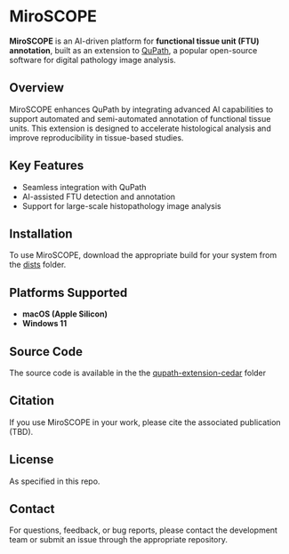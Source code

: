# MiroSCOPE

**MiroSCOPE** is an AI-driven platform for **functional tissue unit (FTU) annotation**, built as an extension to [QuPath](https://qupath.github.io/), a popular open-source software for digital pathology image analysis.

## Overview

MiroSCOPE enhances QuPath by integrating advanced AI capabilities to support automated and semi-automated annotation of functional tissue units. This extension is designed to accelerate histological analysis and improve reproducibility in tissue-based studies.

## Key Features

- Seamless integration with QuPath
- AI-assisted FTU detection and annotation
- Support for large-scale histopathology image analysis

## Installation

To use MiroSCOPE, download the appropriate build for your system from the [dists](./dists) folder.

## Platforms Supported

- **macOS (Apple Silicon)**
- **Windows 11**

## Source Code

The source code is available in the the [qupath-extension-cedar](./qupath-extension-cedar) folder

## Citation

If you use MiroSCOPE in your work, please cite the associated publication (TBD).

## License

As specified in this repo.

## Contact

For questions, feedback, or bug reports, please contact the development team or submit an issue through the appropriate repository.